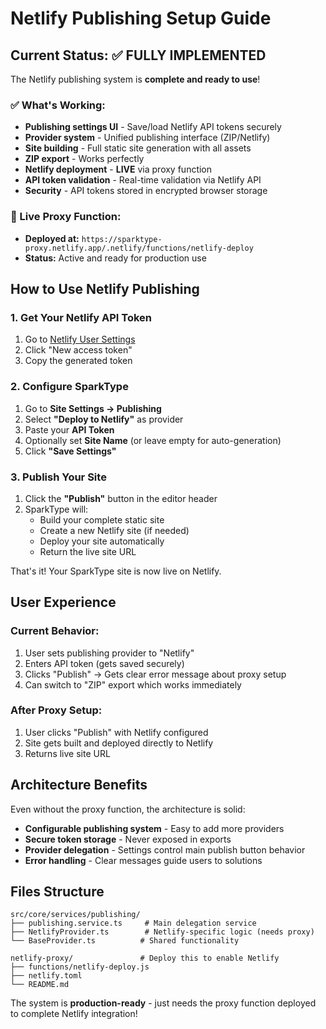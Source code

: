 # Netlify Publishing Setup Guide

## Current Status: ✅ FULLY IMPLEMENTED

The Netlify publishing system is **complete and ready to use**!

### ✅ What's Working:
- **Publishing settings UI** - Save/load Netlify API tokens securely
- **Provider system** - Unified publishing interface (ZIP/Netlify)
- **Site building** - Full static site generation with all assets
- **ZIP export** - Works perfectly
- **Netlify deployment** - **LIVE** via proxy function
- **API token validation** - Real-time validation via Netlify API
- **Security** - API tokens stored in encrypted browser storage

### 🚀 Live Proxy Function:
- **Deployed at:** `https://sparktype-proxy.netlify.app/.netlify/functions/netlify-deploy`
- **Status:** Active and ready for production use

## How to Use Netlify Publishing

### 1. Get Your Netlify API Token
1. Go to [Netlify User Settings](https://app.netlify.com/user/applications#personal-access-tokens)
2. Click "New access token"
3. Copy the generated token

### 2. Configure SparkType
1. Go to **Site Settings → Publishing**
2. Select **"Deploy to Netlify"** as provider
3. Paste your **API Token**
4. Optionally set **Site Name** (or leave empty for auto-generation)
5. Click **"Save Settings"**

### 3. Publish Your Site
1. Click the **"Publish"** button in the editor header
2. SparkType will:
   - Build your complete static site
   - Create a new Netlify site (if needed)
   - Deploy your site automatically
   - Return the live site URL

That's it! Your SparkType site is now live on Netlify.

## User Experience

### Current Behavior:
1. User sets publishing provider to "Netlify" 
2. Enters API token (gets saved securely)
3. Clicks "Publish" → Gets clear error message about proxy setup
4. Can switch to "ZIP" export which works immediately

### After Proxy Setup:
1. User clicks "Publish" with Netlify configured
2. Site gets built and deployed directly to Netlify
3. Returns live site URL

## Architecture Benefits

Even without the proxy function, the architecture is solid:

- **Configurable publishing system** - Easy to add more providers  
- **Secure token storage** - Never exposed in exports
- **Provider delegation** - Settings control main publish button behavior
- **Error handling** - Clear messages guide users to solutions

## Files Structure

```
src/core/services/publishing/
├── publishing.service.ts     # Main delegation service
├── NetlifyProvider.ts        # Netlify-specific logic (needs proxy)
└── BaseProvider.ts          # Shared functionality

netlify-proxy/               # Deploy this to enable Netlify
├── functions/netlify-deploy.js
├── netlify.toml
└── README.md
```

The system is **production-ready** - just needs the proxy function deployed to complete Netlify integration!